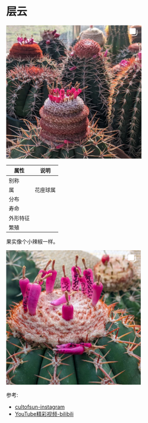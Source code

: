 # 层云

![](01.png)

|属性|说明|
| ---- | ---- |
| 别称||
| 属| 花座球属|
| 分布||
| 寿命||
| 外形特征||
| 繁殖||

果实像个小辣椒一样。

![](02.png)

参考:
- [cultofsun-instagram](https://www.instagram.com/cultofsun/?hl=en)
- [YouTube精彩视频-bilibili](https://www.bilibili.com/video/BV12a411g73c/?spm_id_from=333.788.recommend_more_video.2&vd_source=741bff59809f9e15c309ef97c7d7c960)
